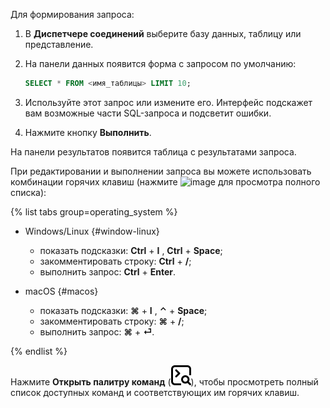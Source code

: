 Для формирования запроса:
1. В **Диспетчере соединений** выберите базу данных, таблицу или представление.
1. На панели данных появится форма с запросом по умолчанию:
 
    ```sql
    SELECT * FROM <имя_таблицы> LIMIT 10;
    ```
1. Используйте этот запрос или измените его. Интерфейс подскажет вам возможные части SQL-запроса и подсветит ошибки.
1. Нажмите кнопку **Выполнить**.

На панели результатов появится таблица с результатами запроса.

При редактировании и выполнении запроса вы можете использовать комбинации горячих клавиш (нажмите ![image](../../_assets/websql/questionmark.svg) для просмотра полного списка):

{% list tabs group=operating_system %}

- Windows/Linux {#window-linux}

   * показать подсказки: **Ctrl** + **I** , **Ctrl** + **Space**;
   * закомментировать строку: **Ctrl** + **/**;
   * выполнить запрос: **Ctrl** + **Enter**.

- macOS {#macos}

   * показать подсказки: **⌘** + **I** , **⌃** + **Space**;
   * закомментировать строку: **⌘** + **/**;
   * выполнить запрос: **⌘** + **⏎**.
  
{% endlist %}

Нажмите **Открыть палитру команд** (![image](../../_assets/websql/palette.svg)), чтобы просмотреть полный список доступных команд и соответствующих им горячих клавиш.
